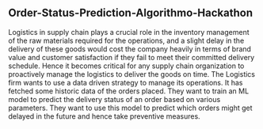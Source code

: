 ## Order-Status-Prediction-Algorithmo-Hackathon

Logistics in supply chain plays a crucial role in the inventory management of the raw materials required for the operations, and a slight delay in the delivery of these goods would cost the company heavily in terms of brand value and customer satisfaction if they fail to meet their committed delivery schedule. Hence it becomes critical for any supply chain organization to proactively manage the logistics to deliver the goods on time.
The Logistics firm wants to use a data driven strategy to manage its operations. It has fetched some historic data of the orders placed. They want to train an ML model to predict the delivery status of an order based on various parameters. They want to use this model to predict which orders might get delayed in the future and hence take preventive measures.
